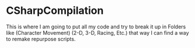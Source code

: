 # CSharpCompilation
This is where I am going to put all my code and try to break it up in Folders like (Character Movement) (2-D, 3-D, Racing, Etc.) that way I can find a way to remake repurpose scripts.
